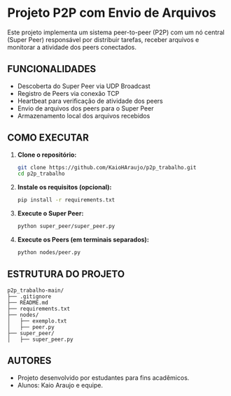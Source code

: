 # Projeto P2P com Envio de Arquivos

Este projeto implementa um sistema peer-to-peer (P2P) com um nó central (Super Peer) responsável por distribuir tarefas, receber arquivos e monitorar a atividade dos peers conectados.

## FUNCIONALIDADES

- Descoberta do Super Peer via UDP Broadcast
- Registro de Peers via conexão TCP
- Heartbeat para verificação de atividade dos peers
- Envio de arquivos dos peers para o Super Peer
- Armazenamento local dos arquivos recebidos

## COMO EXECUTAR

1. **Clone o repositório:**
   ```bash
   git clone https://github.com/KaioHAraujo/p2p_trabalho.git
   cd p2p_trabalho
   ```

2. **Instale os requisitos (opcional):**
   ```bash
   pip install -r requirements.txt
   ```

3. **Execute o Super Peer:**
   ```bash
   python super_peer/super_peer.py
   ```

4. **Execute os Peers (em terminais separados):**
   ```bash
   python nodes/peer.py
   ```

## ESTRUTURA DO PROJETO

```
p2p_trabalho-main/
├── .gitignore
├── README.md
├── requirements.txt
├── nodes/
│   ├── exemplo.txt
│   ├── peer.py
├── super_peer/
│   ├── super_peer.py
```

## AUTORES

- Projeto desenvolvido por estudantes para fins acadêmicos.
- Alunos: Kaio Araujo e equipe.
